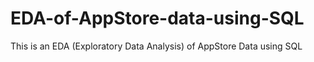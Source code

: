 # EDA-of-AppStore-data-using-SQL
This is an EDA (Exploratory Data Analysis) of AppStore Data using SQL

